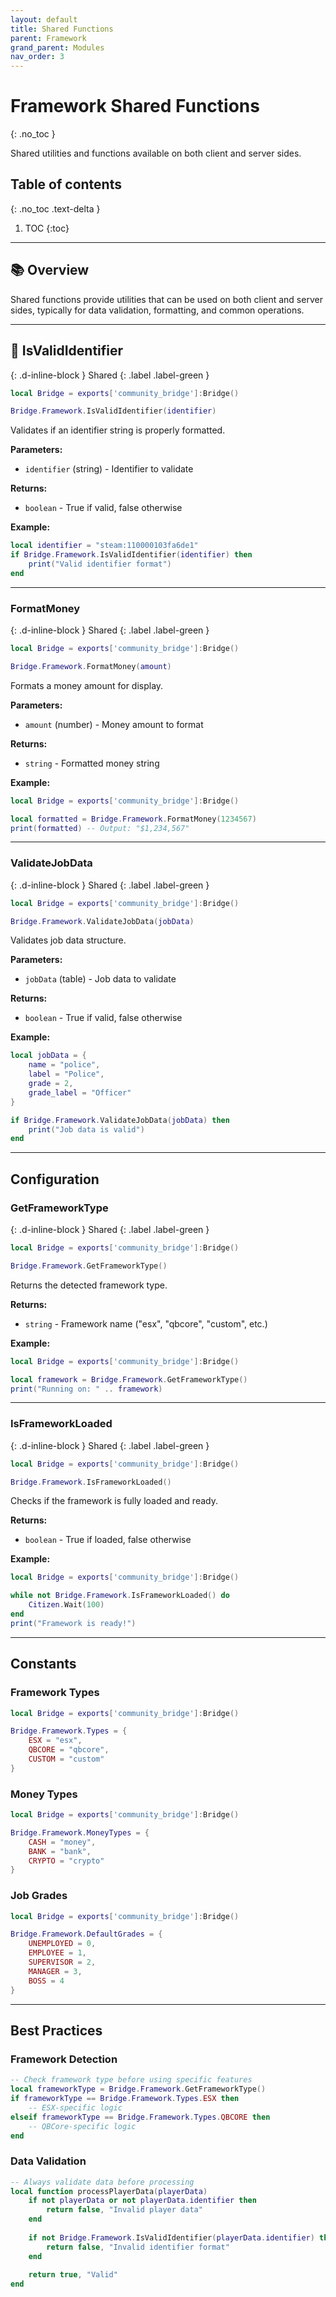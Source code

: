 ```yaml
---
layout: default
title: Shared Functions
parent: Framework
grand_parent: Modules
nav_order: 3
---
```


# Framework Shared Functions
{: .no_toc }

Shared utilities and functions available on both client and server sides.

## Table of contents
{: .no_toc .text-delta }

1. TOC
{:toc}

---

## 📚 Overview

Shared functions provide utilities that can be used on both client and server sides, typically for data validation, formatting, and common operations.

---

## 🔹 IsValidIdentifier
{: .d-inline-block }
Shared
{: .label .label-green }

```lua
local Bridge = exports['community_bridge']:Bridge()

Bridge.Framework.IsValidIdentifier(identifier)
```

Validates if an identifier string is properly formatted.

**Parameters:**
- `identifier` (string) - Identifier to validate

**Returns:** 
- `boolean` - True if valid, false otherwise

**Example:**
```lua
local identifier = "steam:110000103fa6de1"
if Bridge.Framework.IsValidIdentifier(identifier) then
    print("Valid identifier format")
end
```

---

### FormatMoney
{: .d-inline-block }
Shared
{: .label .label-green }

```lua
local Bridge = exports['community_bridge']:Bridge()

Bridge.Framework.FormatMoney(amount)
```

Formats a money amount for display.

**Parameters:**
- `amount` (number) - Money amount to format

**Returns:** 
- `string` - Formatted money string

**Example:**
```lua
local Bridge = exports['community_bridge']:Bridge()

local formatted = Bridge.Framework.FormatMoney(1234567)
print(formatted) -- Output: "$1,234,567"
```

---

### ValidateJobData
{: .d-inline-block }
Shared
{: .label .label-green }

```lua
local Bridge = exports['community_bridge']:Bridge()

Bridge.Framework.ValidateJobData(jobData)
```

Validates job data structure.

**Parameters:**
- `jobData` (table) - Job data to validate

**Returns:** 
- `boolean` - True if valid, false otherwise

**Example:**
```lua
local jobData = {
    name = "police",
    label = "Police",
    grade = 2,
    grade_label = "Officer"
}

if Bridge.Framework.ValidateJobData(jobData) then
    print("Job data is valid")
end
```

---

## Configuration

### GetFrameworkType
{: .d-inline-block }
Shared
{: .label .label-green }

```lua
local Bridge = exports['community_bridge']:Bridge()

Bridge.Framework.GetFrameworkType()
```

Returns the detected framework type.

**Returns:** 
- `string` - Framework name ("esx", "qbcore", "custom", etc.)

**Example:**
```lua
local Bridge = exports['community_bridge']:Bridge()

local framework = Bridge.Framework.GetFrameworkType()
print("Running on: " .. framework)
```

---

### IsFrameworkLoaded
{: .d-inline-block }
Shared
{: .label .label-green }

```lua
local Bridge = exports['community_bridge']:Bridge()

Bridge.Framework.IsFrameworkLoaded()
```

Checks if the framework is fully loaded and ready.

**Returns:** 
- `boolean` - True if loaded, false otherwise

**Example:**
```lua
local Bridge = exports['community_bridge']:Bridge()

while not Bridge.Framework.IsFrameworkLoaded() do
    Citizen.Wait(100)
end
print("Framework is ready!")
```

---

## Constants

### Framework Types
```lua
local Bridge = exports['community_bridge']:Bridge()

Bridge.Framework.Types = {
    ESX = "esx",
    QBCORE = "qbcore",
    CUSTOM = "custom"
}
```

### Money Types
```lua
local Bridge = exports['community_bridge']:Bridge()

Bridge.Framework.MoneyTypes = {
    CASH = "money",
    BANK = "bank",
    CRYPTO = "crypto"
}
```

### Job Grades
```lua
local Bridge = exports['community_bridge']:Bridge()

Bridge.Framework.DefaultGrades = {
    UNEMPLOYED = 0,
    EMPLOYEE = 1,
    SUPERVISOR = 2,
    MANAGER = 3,
    BOSS = 4
}
```

---

## Best Practices

### Framework Detection
```lua
-- Check framework type before using specific features
local frameworkType = Bridge.Framework.GetFrameworkType()
if frameworkType == Bridge.Framework.Types.ESX then
    -- ESX-specific logic
elseif frameworkType == Bridge.Framework.Types.QBCORE then
    -- QBCore-specific logic
end
```

### Data Validation
```lua
-- Always validate data before processing
local function processPlayerData(playerData)
    if not playerData or not playerData.identifier then
        return false, "Invalid player data"
    end
    
    if not Bridge.Framework.IsValidIdentifier(playerData.identifier) then
        return false, "Invalid identifier format"
    end
    
    return true, "Valid"
end
```
